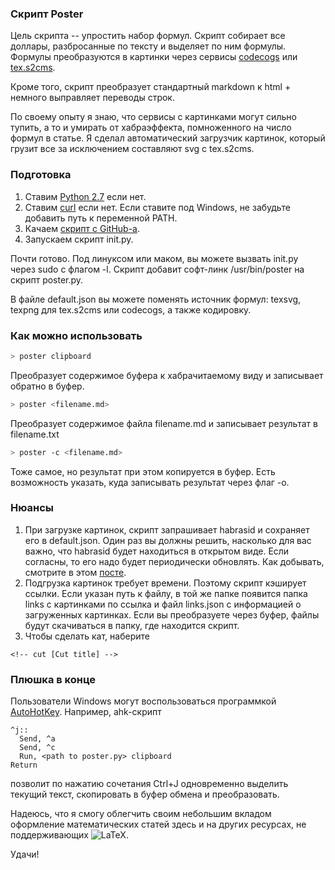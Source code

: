 ### Скрипт Poster

Цель скрипта -- упростить набор формул. Скрипт собирает все доллары, разбросанные по тексту и выделяет по ним формулы. Формулы преобразуются в картинки через сервисы [codecogs](https://www.codecogs.com/latex/eqneditor.php) или [tex.s2cms](http://tex.s2cms.ru/).

Кроме того, скрипт преобразует стандартный markdown к html + немного выправляет переводы строк.

По своему опыту я знаю, что сервисы с картинками могут сильно тупить, а то и умирать от хабраэффекта, помноженного на число формул в статье. Я сделал автоматический загрузчик картинок, который грузит все за исключением составляют svg с tex.s2cms.

### Подготовка

1. Ставим [Python 2.7](https://www.python.org/downloads/) если нет.
2.  Ставим [curl](http://curl.haxx.se/) если нет. Если ставите под Windows, не забудьте добавить путь к переменной PATH.
3. Качаем [скрипт с GitHub-а](https://github.com/vsevolod-oparin/habratex).
4. Запускаем скрипт init.py. 

Почти готово. Под линуксом или маком, вы можете вызвать init.py через sudo с флагом -l. Скрипт добавит софт-линк /usr/bin/poster на скрипт poster.py.

В файле default.json вы можете поменять источник формул: texsvg, texpng для tex.s2cms или codecogs, а также кодировку.


### Как можно использовать

```bash
> poster clipboard
```
Преобразует содержимое буфера к хабрачитаемому виду и записывает обратно в буфер.

```bash
> poster <filename.md>
```
Преобразует содержимое файла filename.md и записывает результат в filename.txt

```bash
> poster -c <filename.md>
```
Тоже самое, но результат при этом копируется в буфер. Есть возможность указать, куда записывать результат через флаг -o.

### Нюансы

1. При загрузке картинок, скрипт запрашивает habrasid и сохраняет его в default.json. Один раз вы должны решить, насколько для вас важно, что habrasid будет находиться в открытом виде. Если согласны, то его надо будет периодически обновлять. Как добывать, смотрите в этом [посте](http://habrahabr.ru/post/214347/).
2. Подгрузка картинок требует времени. Поэтому скрипт кэширует ссылки. Если указан путь к файлу, в той же папке появится папка links с картинками по ссылка и файл links.json c информацией о загруженных картинках. Если вы преобразуете через буфер, файлы будут скачиваться в папку, где находится скрипт. 
3. Чтобы сделать кат, наберите 
```
<!-- cut [Cut title] -->
```

### Плюшка в конце

Пользователи Windows могут воспользоваться программкой [AutoHotKey](http://www.autohotkey.com/). Например, ahk-скрипт
```
^j::
  Send, ^a
  Send, ^c
  Run, <path to poster.py> clipboard
Return
```
позволит по нажатию сочетания Ctrl+J одновременно выделить текущий текст, скопировать в буфер обмена и преобразовать.

Надеюсь, что я смогу облегчить своим небольшим вкладом оформление математических статей здесь и на других ресурсах, не поддерживающих ![LaTeX](http://tex.s2cms.ru/svg/%5Cinline%20%5CLaTeX). 

Удачи!
